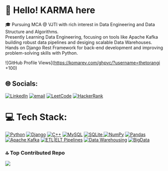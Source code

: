 # 👋 Hello! KARMA here 

🎓 Pursuing MCA @ VJTI with rich interest in Data Engineering and Data Structure and Algorithms.  \
Presently Learning Data Engineering, focusing on tools like Apache Kafka building robust data pipelines and desiging scalable Data Warehouses.  \
Hands on Django Rest Framework for back-end development and improving problem-solving skills with Python.  

![GitHub Profile Views](https://komarev.com/ghpvc/?username=thetorangi +100)

## 🌐 Socials:
[![LinkedIn](https://img.shields.io/badge/LinkedIn-%230077B5.svg?logo=linkedin&logoColor=white)](https://linkedin.com/in/https://www.linkedin.com/in/shrinath-torangi) [![email](https://img.shields.io/badge/Email-D14836?logo=gmail&logoColor=white)](mailto:torangisb@gmail.com) 
[![LeetCode](https://img.shields.io/badge/LeetCode-FFA116?logo=leetcode&logoColor=white)](https://leetcode.com/u/karma-here/)
[![HackerRank](https://img.shields.io/badge/HackerRank-2EC866?logo=hackerrank&logoColor=white)](https://www.hackerrank.com/profile/karma_here)

# 💻 Tech Stack:
[![Python](https://img.shields.io/badge/python-3670A0?style=flat&logo=python&logoColor=ffdd54)]() [![Django](https://img.shields.io/badge/django-%23092E20.svg?style=flat&logo=django&logoColor=white)]() [![C++](https://img.shields.io/badge/c++-%2300599C.svg?style=flat&logo=c%2B%2B&logoColor=white)]() [![MySQL](https://img.shields.io/badge/mysql-4479A1.svg?style=flat&logo=mysql&logoColor=white)]() [![SQLite](https://img.shields.io/badge/sqlite-%2307405e.svg?style=flat&logo=sqlite&logoColor=white) ![NumPy](https://img.shields.io/badge/numpy-%23013243.svg?style=flat&logo=numpy&logoColor=white)]() [![Pandas](https://img.shields.io/badge/pandas-%23150458.svg?style=flat&logo=pandas&logoColor=white)]()
[![Apache Kafka](https://img.shields.io/badge/Apache%20Kafka-232F20?style=flat&logo=apache-kafka&logoColor=white)]() 
[![ETL|ELT Pipelines](https://img.shields.io/badge/ETL|ELT%20Pipelines-A800FF?style=flat&logoColor=white)]() 
[![Data Warehousing](https://img.shields.io/badge/Data%20Warehousing-4A90E2?style=flat&logoColor=white)]() 
[![BigData](https://img.shields.io/badge/Big%20Data-F28B00?style=flat&logoColor=white)]()



### 🔝 Top Contributed Repo
[![](https://github-contributor-stats.vercel.app/api?username=thetorangi&limit=5&theme=dark&combine_all_yearly_contributions=true)]()



<!-- Proudly created with GPRM ( https://gprm.itsvg.in ) -->
